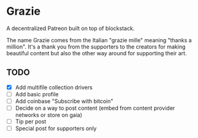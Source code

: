 # Grazie
A decentralized Patreon built on top of blockstack.

The name Grazie comes from the Italian "grazie mille" meaning "thanks a million". It's a thank you from the supporters to the creators for making beautiful content but also the other way around for supporting their art.


## TODO
- [x] Add multifile collection drivers
- [ ] Add basic profile
- [ ] Add coinbase "Subscribe with bitcoin"
- [ ] Decide on a way to post content (embed from content provider networks or store on gaia)
- [ ] Tip per post
- [ ] Special post for supporters only
